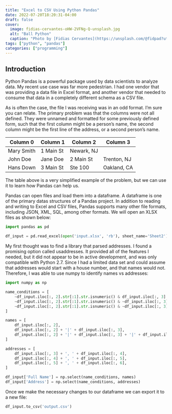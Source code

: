 ```yaml
---
title: "Excel to CSV Using Python Pandas"
date: 2022-07-20T18:20:31-04:00
draft: false
cover:
  image: fidias-cervantes-oHW-2VFNg-Q-unsplash.jpg
  alt: "Ball Python"
  caption: "Photo by [Fidias Cervantes](https://unsplash.com/@fidpad?utm_source=unsplash&utm_medium=referral&utm_content=creditCopyText) on [Unsplash](https://unsplash.com/s/photos/python?utm_source=unsplash&utm_medium=referral&utm_content=creditCopyText)"
tags: ["python", "pandas"]
categories: ["programming"]
---
```


## Introduction
Python Pandas is a powerful package used by data scientists to analyze data. My recent use case was far more pedestrian. I had one vendor that was providing a data file in Excel format, and another vendor that needed to consume that data in a completely different schema as a CSV file. 

As is often the case, the file I was receiving was in an odd format. I’m sure you can relate. The primary problem was that the columns were not all defined. They were unnamed and formatted for some previously defined form, such that the first column might be a person’s name, the second column might be the first line of the address, or a second person’s name.

Column 0   | Column 1  | Column 2   | Column 3
-----------|-----------|------------|-------------
Mary Smith | 1 Main St | Newark, NJ | 
John Doe   | Jane Doe  | 2 Main St  | Trenton, NJ
Hans Down  | 3 Main St | Ste 100    | Oakland, CA

The table above is a very simplified example of the problem, but we can use it to learn how Pandas can help us.

Pandas can open files and load them into a dataframe. A dataframe is one of the primary datas structures of a Pandas project. In addition to reading and writing to Excel and CSV files, Pandas supports many other file formats, including JSON, XML, SQL, among other formats. We will open an XLSX files as shown below:

```python
import pandas as pd

df_input = pd.read_excel(open('input.xlsx', 'rb'), sheet_name='Sheet2')
```

My first thought was to find a library that parsed addresses. I found a promising option called usaddresses. It provided all of the features I needed,  but it did not appear to be in active development, and was only compatible with Python 2.7. Since I had a limited data set and could assume that addresses would start with a house number, and that names would not. Therefore, I was able to use numpy to identify names vs addresses:

```python
import numpy as np

name_conditions = [
    ~df_input.iloc[:, 2].str[:1].str.isnumeric() & df_input.iloc[:, 3].str[:1].str.isnumeric(),
    ~df_input.iloc[:, 2].str[:1].str.isnumeric() & ~df_input.iloc[:, 3].str[:1].str.isnumeric() & df_input.iloc[:, 4].str[:1].str.isnumeric(),
    ~df_input.iloc[:, 2].str[:1].str.isnumeric() & ~df_input.iloc[:, 3].str[:1].str.isnumeric() & ~df_input.iloc[:, 4].str[:1].str.isnumeric()
]

names = [
    df_input.iloc[:, 2],
    df_input.iloc[:, 2] + '|' + df_input.iloc[:, 3],
    df_input.iloc[:, 2] + '|' + df_input.iloc[:, 3] + '|' + df_input.iloc[:, 4]
]

addresses = [
    df_input.iloc[:, 3] + ', ' + df_input.iloc[:, 4],
    df_input.iloc[:, 4] + ', ' + df_input.iloc[:, 5],
    df_input.iloc[:, 5] + ', ' + df_input.iloc[:, 6],
]

df_input['Full Name'] = np.select(name_conditions, names)
df_input['Address'] = np.select(name_conditions, addresses)

```

Once we make the necessary changes to our dataframe we can export it to a new file:

```python
df_input.to_csv('output.csv')
```